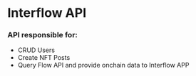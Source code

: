 # Interflow API

### API responsible for:

- CRUD Users
- Create NFT Posts
- Query Flow API and provide onchain data to Interflow APP